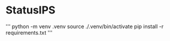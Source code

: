 # StatusIPS

'''
python -m venv .venv
source ./.venv/bin/activate
pip install -r requirements.txt 
'''
